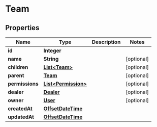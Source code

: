 # Team

## Properties
Name | Type | Description | Notes
------------ | ------------- | ------------- | -------------
**id** | **Integer** |  | 
**name** | **String** |  |  [optional]
**children** | [**List&lt;Team&gt;**](Team.md) |  |  [optional]
**parent** | [**Team**](Team.md) |  |  [optional]
**permissions** | [**List&lt;Permission&gt;**](Permission.md) |  |  [optional]
**dealer** | [**Dealer**](Dealer.md) |  |  [optional]
**owner** | [**User**](User.md) |  |  [optional]
**createdAt** | [**OffsetDateTime**](OffsetDateTime.md) |  | 
**updatedAt** | [**OffsetDateTime**](OffsetDateTime.md) |  | 
